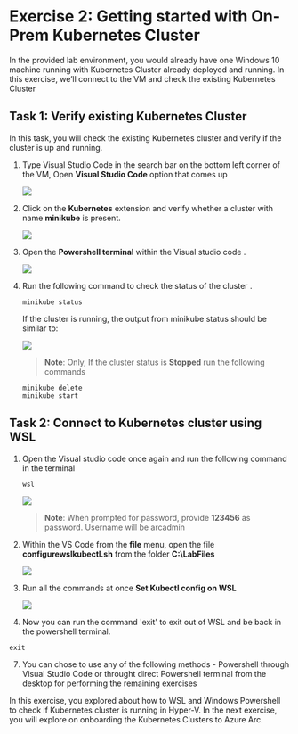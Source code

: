 # Exercise 2: Getting started with On-Prem Kubernetes Cluster
In the provided lab environment, you would already have one Windows 10 machine running with Kubernetes Cluster already deployed and running. In this exercise, we’ll connect to the VM and check the existing Kubernetes Cluster

## Task 1: Verify existing Kubernetes Cluster
In this task, you will check the existing Kubernetes cluster and verify if the cluster is up and running. 

1. Type Visual Studio Code in the search bar on the bottom left corner of the VM, Open **Visual Studio Code** option that comes up

   ![](./images/arc-01.png) 

2. Click on the **Kubernetes** extension and verify whether a cluster with name **minikube** is present.
   
   ![](./images/arc-02.png) 
   
3. Open the **Powershell terminal** within the Visual studio code .
    
   ![](./images/arc-03.png) 

4. Run the following command to check the status of the cluster .
   
   ```
   minikube status
   ```
   If the cluster is running, the output from minikube status should be similar to:
   
   ![](./images/arc-04.png) 
   
   > **Note**: Only, If the cluster status is **Stopped** run the following commands
   
      ```
      minikube delete
      minikube start
      ```
   
  
## Task 2: Connect to Kubernetes cluster using WSL

1. Open the Visual studio code once again and run the following command in the terminal
   
   ```
   wsl
   ```
   ![](./images/arc-07.png) 
   
   > **Note**: When prompted for password, provide **123456** as password. Username will be arcadmin
 
2. Within the VS Code from the **file** menu, open the file **configurewslkubectl.sh** from the folder **C:\LabFiles**
  
    ![](./images/arc-08.png)
    

3. Run all the commands at once **Set Kubectl config on WSL**
 
   ![](./images/arc-0040.png)
   
 4. Now you can run the command 'exit' to exit out of WSL and be back in the powershell terminal.
 
   ```
   exit
   ```
 
 7. You can chose to use any of the following methods -  Powershell through Visual Studio Code or throught direct Powershell terminal from the desktop for performing the remaining exercises

In this exercise, you explored about how to WSL and Windows Powershell to check if Kubernetes cluster is running in Hyper-V. In the next exercise, you will explore on onboarding the Kubernetes Clusters to Azure Arc.
